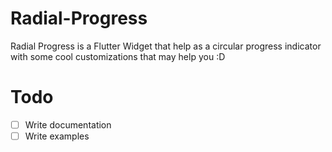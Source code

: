 # Radial-Progress
Radial Progress is a Flutter Widget that help as a circular progress indicator with some cool customizations that may help you :D

# Todo
- [ ] Write documentation
- [ ] Write examples
